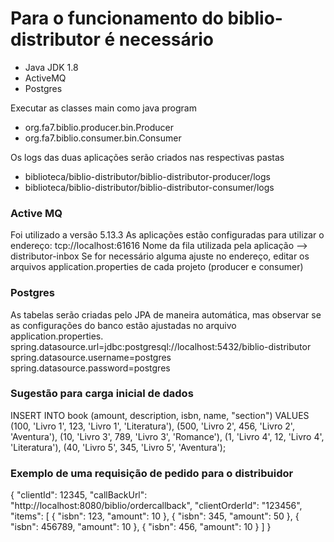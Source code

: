 


# Para o funcionamento do biblio-distributor é necessário
- Java JDK 1.8
- ActiveMQ
- Postgres

Executar as classes main como java program 
- org.fa7.biblio.producer.bin.Producer
- org.fa7.biblio.consumer.bin.Consumer

Os logs das duas aplicações serão criados nas respectivas pastas
* biblioteca/biblio-distributor/biblio-distributor-producer/logs
* biblioteca/biblio-distributor/biblio-distributor-consumer/logs

### Active MQ
Foi utilizado a versão 5.13.3
As aplicações estão configuradas para utilizar o endereço: tcp://localhost:61616
Nome da fila utilizada pela aplicação --> distributor-inbox
Se for necessário alguma ajuste no endereço, editar os arquivos application.properties de cada projeto (producer e consumer)

### Postgres
As tabelas serão criadas pelo JPA de maneira automática, mas observar se as configurações do banco estão ajustadas no arquivo application.properties.
spring.datasource.url=jdbc:postgresql://localhost:5432/biblio-distributor
spring.datasource.username=postgres
spring.datasource.password=postgres

### Sugestão para carga inicial de dados
INSERT INTO book (amount, description, isbn, name, "section") VALUES
(100, 'Livro 1', 123, 'Livro 1', 'Literatura'),
(500, 'Livro 2', 456, 'Livro 2', 'Aventura'),
(10, 'Livro 3', 789, 'Livro 3', 'Romance'),
(1, 'Livro 4', 12, 'Livro 4', 'Literatura'),
(40, 'Livro 5', 345, 'Livro 5', 'Aventura');

### Exemplo de uma requisição de pedido para o distribuidor
{
  "clientId": 12345,
  "callBackUrl": "http://localhost:8080/biblio/ordercallback",
  "clientOrderId": "123456",
  "items": [
    {
      "isbn": 123,
      "amount": 10
    },
    {
      "isbn": 345,
      "amount": 50
    },
    {
      "isbn": 456789,
      "amount": 10
    },
    {
      "isbn": 456,
      "amount": 10
    }
  ]
}
